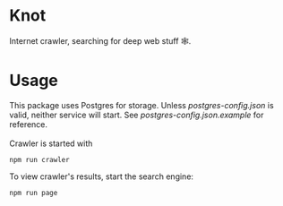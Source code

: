 # Knot
Internet crawler, searching for deep web stuff 🕸️.
# Usage
This package uses Postgres for storage. Unless <i>postgres-config.json</i> is valid, neither service will start. See <i>postgres-config.json.example</i> for reference.  
<br>
Crawler is started with
```
npm run crawler
```
To view crawler's results, start the search engine:
```
npm run page
```

